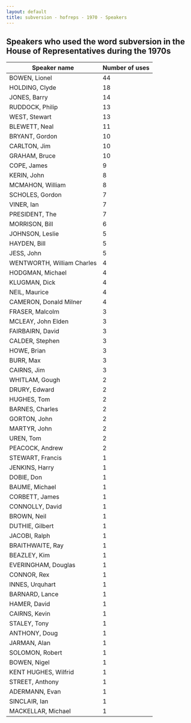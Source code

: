 ```yaml
---
layout: default
title: subversion - hofreps - 1970 - Speakers
---
```

## Speakers who used the word **subversion** in the House of Representatives during the 1970s

| Speaker name | Number of uses |
|--------------|----------------|
|BOWEN, Lionel|44|
|HOLDING, Clyde|18|
|JONES, Barry|14|
|RUDDOCK, Philip|13|
|WEST, Stewart|13|
|BLEWETT, Neal|11|
|BRYANT, Gordon|10|
|CARLTON, Jim|10|
|GRAHAM, Bruce|10|
|COPE, James|9|
|KERIN, John|8|
|MCMAHON, William|8|
|SCHOLES, Gordon|7|
|VINER, Ian|7|
|PRESIDENT, The|7|
|MORRISON, Bill|6|
|JOHNSON, Leslie|5|
|HAYDEN, Bill|5|
|JESS, John|5|
|WENTWORTH, William Charles|4|
|HODGMAN, Michael|4|
|KLUGMAN, Dick|4|
|NEIL, Maurice|4|
|CAMERON, Donald Milner|4|
|FRASER, Malcolm|3|
|MCLEAY, John Elden|3|
|FAIRBAIRN, David|3|
|CALDER, Stephen|3|
|HOWE, Brian|3|
|BURR, Max|3|
|CAIRNS, Jim|3|
|WHITLAM, Gough|2|
|DRURY, Edward|2|
|HUGHES, Tom|2|
|BARNES, Charles|2|
|GORTON, John|2|
|MARTYR, John|2|
|UREN, Tom|2|
|PEACOCK, Andrew|2|
|STEWART, Francis|1|
|JENKINS, Harry|1|
|DOBIE, Don|1|
|BAUME, Michael|1|
|CORBETT, James|1|
|CONNOLLY, David|1|
|BROWN, Neil|1|
|DUTHIE, Gilbert|1|
|JACOBI, Ralph|1|
|BRAITHWAITE, Ray|1|
|BEAZLEY, Kim|1|
|EVERINGHAM, Douglas|1|
|CONNOR, Rex|1|
|INNES, Urquhart|1|
|BARNARD, Lance|1|
|HAMER, David|1|
|CAIRNS, Kevin|1|
|STALEY, Tony|1|
|ANTHONY, Doug|1|
|JARMAN, Alan|1|
|SOLOMON, Robert|1|
|BOWEN, Nigel|1|
|KENT HUGHES, Wilfrid|1|
|STREET, Anthony|1|
|ADERMANN, Evan|1|
|SINCLAIR, Ian|1|
|MACKELLAR, Michael|1|
